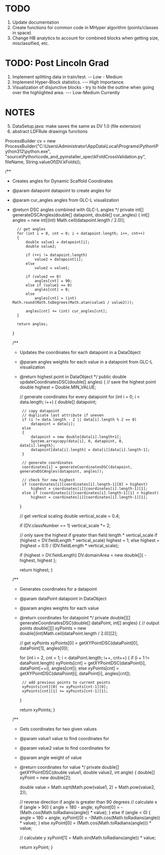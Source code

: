 # TODO
1. Update documentation
3. Create functions for common code in MHyper algorithm (points/classes in space)
4. Change HB analytics to account for combined blocks when getting size, misclassified, etc.

# TODO: Post Lincoln Grad
1. Implement splitting data in train/test. -- Low - Medium
3. Implement Hyper-Block statistics. --- High Importance.
4. Visualization of disjunctive blocks - try to hide the outline when going over the highlighted area. --- Low-Medium Currently

# NOTES
5. DataSetup.java: make saves the same as DV 1.0 (file extension)
11. abstract LDFRule drawings functions






ProcessBuilder cv = new ProcessBuilder("C:\\Users\\Administrator\\AppData\\Local\\Programs\\Python\\Python312\\python.exe",
"source\\Python\\code_and_pyinstaller_spec\\kFoldCrossValidation.py",
fileName,
String.valueOf(DV.kFolds));











/**
* Creates angles for Dynamic Scaffold Coordinates
* @param datapoint datapoint to create angles for
* @param cur_angles angles from GLC-L visualization
* @return DSC angles combined with GLC-L angles
*/
private int[] generateDSCAngles(double[] datapoint, double[] cur_angles)
{
int[] angles = new int[(int) Math.ceil(datapoint.length / 2.0)];

        // get angles
        for (int i = 0, cnt = 0; i < datapoint.length; i++, cnt++)
        {
            double value1 = datapoint[i];
            double value2;

            if (++i != datapoint.length)
                value2 = datapoint[i];
            else
                value2 = value1;

            if (value2 == 0)
                angles[cnt] = 90;
            else if (value1 == 0)
                angles[cnt] = 0;
            else
                angles[cnt] = (int) Math.round(Math.toDegrees(Math.atan(value1 / value2)));

            angles[cnt] += (int) cur_angles[cnt];
        }

        return angles;
    }


    /**
     * Updates the coordinates for each datapoint in a DataObject
     * @param angles weights for each value in a datapoint from GLC-L visualization
     * @return highest point in DataObject
     */
    public double updateCoordinatesDSC(double[] angles)
    {
        // save the highest point
        double highest = Double.MIN_VALUE;

        // generate coordinates for every datapoint
        for (int i = 0; i < data.length; i++)
        {
            double[] datapoint;

            // copy datapoint
            // duplicate last attribute if uneven
            if (i != data.length - 2 || data[i].length % 2 == 0)
                datapoint = data[i];
            else
            {
                datapoint = new double[data[i].length+1];
                System.arraycopy(data[i], 0, datapoint, 0, data[i].length);
                datapoint[data[i].length] = data[i][data[i].length-1];
            }

            // generate coordinates
            coordinates[i] = generateCoordinatesDSC(datapoint, generateDSCAngles(datapoint, angles));

            // check for new highest
            if (coordinates[i][coordinates[i].length-1][0] > highest)
                highest = coordinates[i][coordinates[i].length-1][1];
            else if (coordinates[i][coordinates[i].length-1][1] > highest)
                highest = coordinates[i][coordinates[i].length-1][1];
        }

        // get vertical scaling
        double vertical_scale = 0.4;

        if (DV.classNumber == 1)
            vertical_scale *= 2;

        // only save the highest if greater than field length * vertical_scale
        if (highest < DV.fieldLength * vertical_scale)
            highest = 1;
        else
            highest = (highest + 0.1) / (DV.fieldLength * vertical_scale);

        if (highest > DV.fieldLength)
            DV.domainArea = new double[]{ -highest, highest };

        return highest;
    }


    /**
     * Generates coordinates for a datapoint
     * @param dataPoint datapoint in DataObject
     * @param angles weights for each value
     * @return coordinates for datapoint
     */
    private double[][] generateCoordinatesDSC(double[] dataPoint, int[] angles)
    {
        // output points
        double[][] xyPoints = new double[(int)Math.ceil(dataPoint.length / 2.0)][2];

        // get xyPoints
        xyPoints[0] = getXYPointDSC(dataPoint[0], dataPoint[1], angles[0]);

        for (int i = 2, cnt = 1; i < dataPoint.length; i++, cnt++)
        {
            if (i + 1 != dataPoint.length)
                xyPoints[cnt] = getXYPointDSC(dataPoint[i], dataPoint[++i], angles[cnt]);
            else
                xyPoints[cnt] = getXYPointDSC(dataPoint[i], dataPoint[i], angles[cnt]);

            // add previous points to current points
            xyPoints[cnt][0] += xyPoints[cnt-1][0];
            xyPoints[cnt][1] += xyPoints[cnt-1][1];
        }

        return xyPoints;
    }


    /**
     * Gets coordinates for two given values
     * @param value1 value to find coordinates for
     * @param value2 value to find coordinates for
     * @param angle weight of value
     * @return coordinates for value
     */
    private double[] getXYPointDSC(double value1, double value2, int angle)
    {
        double[] xyPoint = new double[2];

        double value = Math.sqrt(Math.pow(value1, 2) + Math.pow(value2, 2));

        // reverse direction if angle is greater than 90 degrees
        // calculate x
        if (angle > 90)
        {
            angle = 180 - angle;
            xyPoint[0] = -(Math.cos(Math.toRadians(angle)) * value);
        }
        else if (angle < 0)
        {
            angle = 180 + angle;
            xyPoint[0] = -(Math.cos(Math.toRadians(angle)) * value);
        }
        else
            xyPoint[0] = (Math.cos(Math.toRadians(angle))) * value;

        // calculate y
        xyPoint[1] = Math.sin(Math.toRadians(angle)) * value;

        return xyPoint;
    }